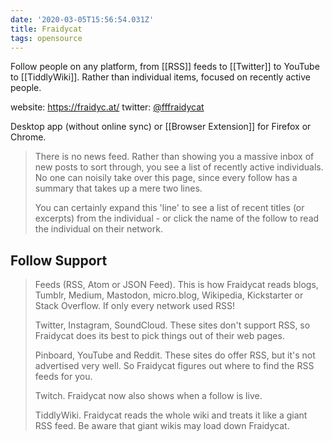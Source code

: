 ```yaml
---
date: '2020-03-05T15:56:54.031Z'
title: Fraidycat
tags: opensource
---
```

Follow people on any platform, from [[RSS]] feeds to [[Twitter]] to YouTube to [[TiddlyWiki]]. Rather than individual items, focused on recently active people. 

website: https://fraidyc.at/
twitter: [@fffraidycat](https://twitter.com/fffraidycat)

Desktop app (without online sync) or [[Browser Extension]] for Firefox or Chrome.

> There is no news feed. Rather than showing you a massive inbox of new posts to sort through, you see a list of recently active individuals. No one can noisily take over this page, since every follow has a summary that takes up a mere two lines.
>
> You can certainly expand this 'line' to see a list of recent titles (or excerpts) from the individual - or click the name of the follow to read the individual on their network.

## Follow Support

> Feeds (RSS, Atom or JSON Feed). This is how Fraidycat reads blogs, Tumblr, Medium, Mastodon, micro.blog, Wikipedia, Kickstarter or Stack Overflow. If only every network used RSS!
>
>Twitter, Instagram, SoundCloud. These sites don't support RSS, so Fraidycat does its best to pick things out of their web pages.
>
> Pinboard, YouTube and Reddit. These sites do offer RSS, but it's not advertised very well. So Fraidycat figures out where to find the RSS feeds for you.
>
> Twitch. Fraidycat now also shows when a follow is live.
>
> TiddlyWiki. Fraidycat reads the whole wiki and treats it like a giant RSS feed. Be aware that giant wikis may load down Fraidycat.

